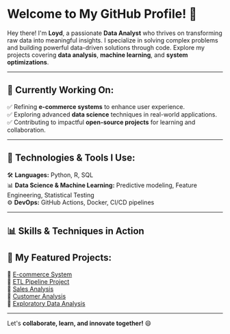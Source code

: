 # Welcome to My GitHub Profile! 👋  

Hey there! I'm **Loyd**, a passionate **Data Analyst** who thrives on transforming raw data into meaningful insights. I specialize in solving complex problems and building powerful data-driven solutions through code. Explore my projects covering **data analysis**, **machine learning**, and **system optimizations**.

---

## 🚀 **Currently Working On:**  
✅ Refining **e-commerce systems** to enhance user experience.  
✅ Exploring advanced **data science** techniques in real-world applications.  
✅ Contributing to impactful **open-source projects** for learning and collaboration.  

---

## 🔧 **Technologies & Tools I Use:**  
🛠 **Languages:** Python, R, SQL  
📊 **Data Science & Machine Learning:** Predictive modeling, Feature Engineering, Statistical Testing  
⚙️ **DevOps:** GitHub Actions, Docker, CI/CD pipelines  

---

## 📊 **Skills & Techniques in Action**  


## 📂 **My Featured Projects:**  
📌 [E-commerce System](https://github.com/data-portfolio-projects2/e-commerce-v.2/tree/main)  
📌 [ETL Pipeline Project](https://github.com/data-portfolio-projects2/e-commerce-v.2/tree/main/b.%20etl-pipeline)  
📌 [Sales Analysis](https://github.com/loydteds/sales-analysis)  
📌 [Customer Analysis](https://github.com/data-portfolio-projects2/e-commerce/tree/main/1.%20customer%20analysis)  
📌 [Exploratory Data Analysis](https://github.com/data-portfolio-projects2/e-commerce-v.2/tree/main/a.%20exploratory%20data%20analysis)  

---

Let's **collaborate, learn, and innovate together!** 😄  
